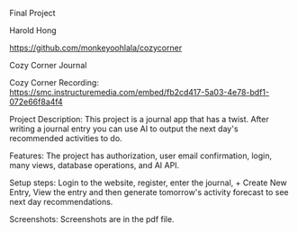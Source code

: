 Final Project

Harold Hong

https://github.com/monkeyoohlala/cozycorner



Cozy Corner Journal


Cozy Corner Recording:
https://smc.instructuremedia.com/embed/fb2cd417-5a03-4e78-bdf1-072e66f8a4f4





Project Description:
This project is a journal app that has a twist. After writing a journal entry you can use AI to output the next day's recommended activities to do.

Features:
The project has authorization, user email confirmation, login, many views, database operations, and AI API.

Setup steps:
Login to the website, register, enter the journal, + Create New Entry, View the entry and then generate tomorrow's activity forecast to see next day recommendations.

Screenshots:
Screenshots are in the pdf file.